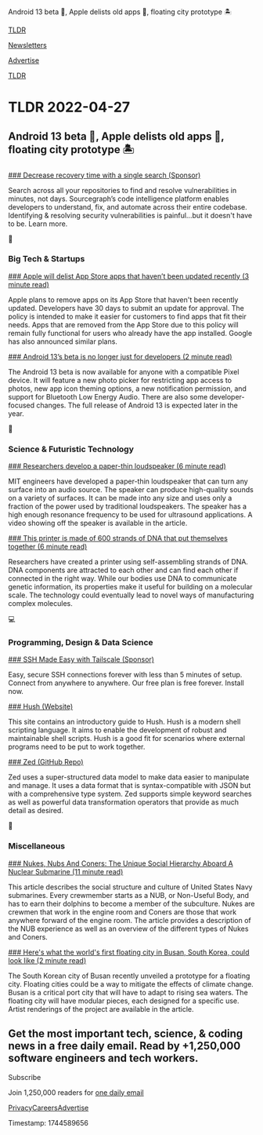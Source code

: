 Android 13 beta 🤖, Apple delists old apps 📱, floating city prototype 🏝️  

[TLDR](/)

[Newsletters](/newsletters)

[Advertise](https://advertise.tldr.tech/)

[TLDR](/)

# TLDR 2022-04-27

## Android 13 beta 🤖, Apple delists old apps 📱, floating city prototype 🏝️

### 

[### Decrease recovery time with a single search (Sponsor)](https://about.sourcegraph.com/use-cases/vulnerabilities/?utm_campaign=use-cases-ddg-tofu-fy23-q1&utm_medium=newsletter&utm_source=tldr&utm_content=website)

Search across all your repositories to find and resolve vulnerabilities in minutes, not days. Sourcegraph’s code intelligence platform enables developers to understand, fix, and automate across their entire codebase. Identifying & resolving security vulnerabilities is painful...but it doesn't have to be. Learn more.

📱

### Big Tech & Startups

[### Apple will delist App Store apps that haven’t been updated recently (3 minute read)](https://arstechnica.com/gadgets/2022/04/apple-moves-to-delist-older-app-store-apps-frustrating-developers/?comments=1?utm_source=tldrnewsletter)

Apple plans to remove apps on its App Store that haven't been recently updated. Developers have 30 days to submit an update for approval. The policy is intended to make it easier for customers to find apps that fit their needs. Apps that are removed from the App Store due to this policy will remain fully functional for users who already have the app installed. Google has also announced similar plans.

[### Android 13’s beta is no longer just for developers (2 minute read)](https://www.theverge.com/2022/4/26/23042395/android-13-public-beta-media-file-permissions-error-reporting-audio-routing?scrolla=5eb6d68b7fedc32c19ef33b4?utm_source=tldrnewsletter)

The Android 13 beta is now available for anyone with a compatible Pixel device. It will feature a new photo picker for restricting app access to photos, new app icon theming options, a new notification permission, and support for Bluetooth Low Energy Audio. There are also some developer-focused changes. The full release of Android 13 is expected later in the year.

🚀

### Science & Futuristic Technology

[### Researchers develop a paper-thin loudspeaker (6 minute read)](https://techxplore.com/news/2022-04-paper-thin-loudspeaker.html?utm_source=tldrnewsletter)

MIT engineers have developed a paper-thin loudspeaker that can turn any surface into an audio source. The speaker can produce high-quality sounds on a variety of surfaces. It can be made into any size and uses only a fraction of the power used by traditional loudspeakers. The speaker has a high enough resonance frequency to be used for ultrasound applications. A video showing off the speaker is available in the article.

[### This printer is made of 600 strands of DNA that put themselves together (6 minute read)](https://interestingengineering.com/printer-made-of-dna-strands?utm_source=tldrnewsletter)

Researchers have created a printer using self-assembling strands of DNA. DNA components are attracted to each other and can find each other if connected in the right way. While our bodies use DNA to communicate genetic information, its properties make it useful for building on a molecular scale. The technology could eventually lead to novel ways of manufacturing complex molecules.

💻

### Programming, Design & Data Science

[### SSH Made Easy with Tailscale (Sponsor)](https://tailscale.com/start)

Easy, secure SSH connections forever with less than 5 minutes of setup. Connect from anywhere to anywhere. Our free plan is free forever. Install now.

[### Hush (Website)](https://hush-shell.github.io/?utm_source=tldrnewsletter)

This site contains an introductory guide to Hush. Hush is a modern shell scripting language. It aims to enable the development of robust and maintainable shell scripts. Hush is a good fit for scenarios where external programs need to be put to work together.

[### Zed (GitHub Repo)](https://github.com/brimdata/zed?utm_source=tldrnewsletter)

Zed uses a super-structured data model to make data easier to manipulate and manage. It uses a data format that is syntax-compatible with JSON but with a comprehensive type system. Zed supports simple keyword searches as well as powerful data transformation operators that provide as much detail as desired.

🎁

### Miscellaneous

[### Nukes, Nubs And Coners: The Unique Social Hierarchy Aboard A Nuclear Submarine (11 minute read)](https://www.thedrive.com/the-war-zone/34104/nukes-nubs-and-coners-the-unique-social-hierarchy-aboard-a-nuclear-submarine?utm_source=tldrnewsletter)

This article describes the social structure and culture of United States Navy submarines. Every crewmember starts as a NUB, or Non-Useful Body, and has to earn their dolphins to become a member of the subculture. Nukes are crewmen that work in the engine room and Coners are those that work anywhere forward of the engine room. The article provides a description of the NUB experience as well as an overview of the different types of Nukes and Coners.

[### Here's what the world's first floating city in Busan, South Korea, could look like (2 minute read)](https://www.cnbc.com/2022/04/26/worlds-first-floating-city-prototype-busan-south-korea.html?utm_source=tldrnewsletter)

The South Korean city of Busan recently unveiled a prototype for a floating city. Floating cities could be a way to mitigate the effects of climate change. Busan is a critical port city that will have to adapt to rising sea waters. The floating city will have modular pieces, each designed for a specific use. Artist renderings of the project are available in the article.

## Get the most important tech, science, & coding news in a free daily email. Read by +1,250,000 software engineers and tech workers.

Subscribe

Join 1,250,000 readers for [one daily email](/api/latest/tech)

[Privacy](/privacy)[Careers](https://jobs.ashbyhq.com/tldr.tech)[Advertise](/tech/advertise)

Timestamp: 1744589656